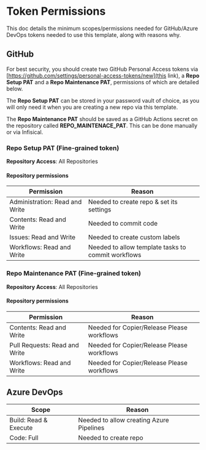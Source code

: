 # Token Permissions

This doc details the minimum scopes/permissions needed for GitHub/Azure DevOps tokens needed to use this template, along with reasons why.

## GitHub

For best security, you should create two GitHub Personal Access tokens via [https://github.com/settings/personal-access-tokens/new](this link), a **Repo Setup PAT** and a **Repo Maintenance PAT**, permissions of which are detailed below.

The **Repo Setup PAT** can be stored in your password vault of choice, as you will only need it when you are creating a new repo via this template.

The **Repo Maintenance PAT** should be saved as a GitHub Actions secret on the repository called **REPO_MAINTENACE_PAT**. This can be done manually or via Infisical.

### Repo Setup PAT (Fine-grained token)

**Repository Access**: All Repositories

#### Repository permissions

| **Permission**                 | **Reason**                                         |
| ------------------------------ | -------------------------------------------------- |
| Administration: Read and Write | Needed to create repo & set its settings           |
| Contents: Read and Write       | Needed to commit code                              |
| Issues: Read and Write         | Needed to create custom labels                     |
| Workflows: Read and Write      | Needed to allow template tasks to commit workflows |

### Repo Maintenance PAT (Fine-grained token)

**Repository Access**: All Repositories

#### Repository permissions

| **Permission**                | **Reason**                                 |
| ----------------------------- | ------------------------------------------ |
| Contents: Read and Write      | Needed for Copier/Release Please workflows |
| Pull Requests: Read and Write | Needed for Copier/Release Please workflows |
| Workflows: Read and Write     | Needed for Copier/Release Please workflows |

## Azure DevOps

| **Scope**             | **Reason**                               |
| --------------------- | ---------------------------------------- |
| Build: Read & Execute | Needed to allow creating Azure Pipelines |
| Code: Full            | Needed to create repo                    |

